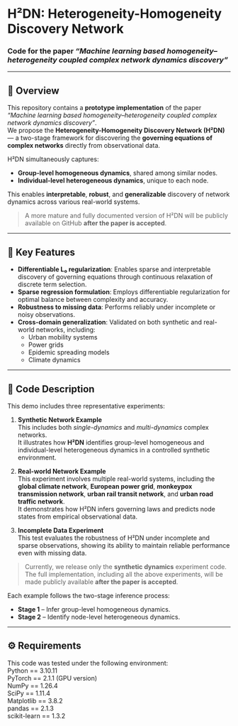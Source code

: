 # H²DN: Heterogeneity-Homogeneity Discovery Network  
### Code for the paper *“Machine learning based homogeneity–heterogeneity coupled complex network dynamics discovery”*

---

## 📘 Overview
This repository contains a **prototype implementation** of the paper *“Machine learning based homogeneity–heterogeneity coupled complex network dynamics discovery”*.  
We propose the **Heterogeneity-Homogeneity Discovery Network (H²DN)** — a two-stage framework for discovering the **governing equations of complex networks** directly from observational data.

H²DN simultaneously captures:
- **Group-level homogeneous dynamics**, shared among similar nodes.  
- **Individual-level heterogeneous dynamics**, unique to each node.  

This enables **interpretable**, **robust**, and **generalizable** discovery of network dynamics across various real-world systems.

> A more mature and fully documented version of H²DN will be publicly available on GitHub **after the paper is accepted**.

---

## 🚀 Key Features
- **Differentiable L₀ regularization**: Enables sparse and interpretable discovery of governing equations through continuous relaxation of discrete term selection. 
- **Sparse regression formulation**: Employs differentiable regularization for optimal balance between complexity and accuracy.  
- **Robustness to missing data**: Performs reliably under incomplete or noisy observations.  
- **Cross-domain generalization**: Validated on both synthetic and real-world networks, including:
  - Urban mobility systems  
  - Power grids  
  - Epidemic spreading models  
  - Climate dynamics  

---

## 🧩 Code Description

This demo includes three representative experiments:

1. **Synthetic Network Example**  
   This includes both *single-dynamics* and *multi-dynamics* complex networks.  
   It illustrates how **H²DN** identifies group-level homogeneous and individual-level heterogeneous dynamics in a controlled synthetic environment.

2. **Real-world Network Example**  
   This experiment involves multiple real-world systems, including the **global climate network**, **European power grid**, **monkeypox transmission network**, **urban rail transit network**, and **urban road traffic network**.  
   It demonstrates how H²DN infers governing laws and predicts node states from empirical observational data.

3. **Incomplete Data Experiment**  
   This test evaluates the robustness of H²DN under incomplete and sparse observations, showing its ability to maintain reliable performance even with missing data.

> Currently, we release only the **synthetic dynamics** experiment code.  
> The full implementation, including all the above experiments, will be made publicly available **after the paper is accepted**.

Each example follows the two-stage inference process:

- **Stage 1** – Infer group-level homogeneous dynamics.  
- **Stage 2** – Identify node-level heterogeneous dynamics.

---

## ⚙️ Requirements
This code was tested under the following environment:  
Python == 3.10.11  
PyTorch == 2.1.1 (GPU version)  
NumPy == 1.26.4  
SciPy == 1.11.4  
Matplotlib == 3.8.2  
pandas == 2.1.3  
scikit-learn == 1.3.2  
